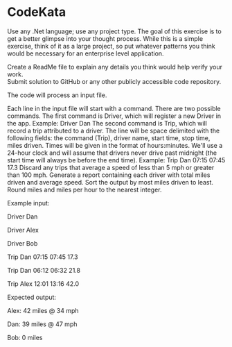 # CodeKata

Use any .Net language; use any project type.  The goal of this exercise is to get a better glimpse into your thought process.  While this is a simple exercise, think of it as a large project, so put whatever patterns you think would be necessary for an enterprise level application. 



Create a ReadMe file to explain any details you think would help verify your work.   
Submit solution to GitHub or any other publicly accessible code repository.

The code will process an input file. 

Each line in the input file will start with a command. There are two possible commands.
The first command is Driver, which will register a new Driver in the app. Example:
Driver Dan
The second command is Trip, which will record a trip attributed to a driver. The line will be space delimited with the following fields: the command (Trip), driver name, start time, stop time, miles driven. Times will be given in the format of hours:minutes. We'll use a 24-hour clock and will assume that drivers never drive past midnight (the start time will always be before the end time). Example:
Trip Dan 07:15 07:45 17.3
Discard any trips that average a speed of less than 5 mph or greater than 100 mph.
Generate a report containing each driver with total miles driven and average speed. Sort the output by most miles driven to least. Round miles and miles per hour to the nearest integer.

Example input:

Driver Dan

Driver Alex

Driver Bob

Trip Dan 07:15 07:45 17.3

Trip Dan 06:12 06:32 21.8

Trip Alex 12:01 13:16 42.0

Expected output:

Alex: 42 miles @ 34 mph

Dan: 39 miles @ 47 mph

Bob: 0 miles
